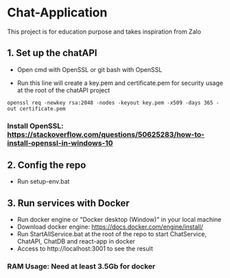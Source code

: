 # Chat-Application

This project is for education purpose and takes inspiration from Zalo

## 1. Set up the chatAPI
- Open cmd with OpenSSL or git bash with OpenSSL

- Run this line will create a key.pem and certificate.pem for security usage at the root of the chatAPI project
```shell
openssl req -newkey rsa:2048 -nodes -keyout key.pem -x509 -days 365 -out certificate.pem
```
### Install OpenSSL: https://stackoverflow.com/questions/50625283/how-to-install-openssl-in-windows-10

## 2. Config the repo
- Run setup-env.bat

## 3. Run services with Docker
- Run docker engine or "Docker desktop (Window)" in your local machine
- Download docker engine: https://docs.docker.com/engine/install/ 
- Run StartAllService.bat at the root of the repo to start ChatService, ChatAPI, ChatDB and react-app in docker
- Access to http://localhost:3001 to see the result
### RAM Usage: Need at least 3.5Gb for docker
